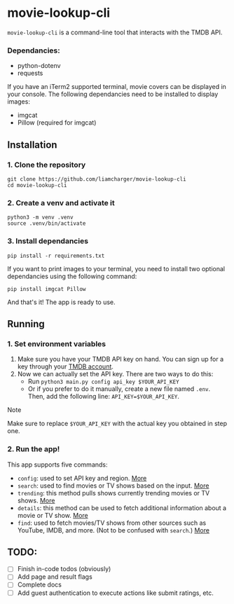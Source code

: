 # movie-lookup-cli

`movie-lookup-cli` is a command-line tool that interacts with the TMDB API.

### Dependancies:
- python-dotenv
- requests

If you have an iTerm2 supported terminal, movie covers can be displayed in your console. The following dependancies need to be installed to display images:

- imgcat
- Pillow (required for imgcat)

## Installation

### 1. Clone the repository
```
git clone https://github.com/liamcharger/movie-lookup-cli
cd movie-lookup-cli
```

### 2. Create a venv and activate it
```
python3 -m venv .venv
source .venv/bin/activate
```

### 3. Install dependancies
```
pip install -r requirements.txt
```

If you want to print images to your terminal, you need to install two optional dependancies using the following command:

```
pip install imgcat Pillow
```

And that's it! The app is ready to use.

## Running

### 1. Set environment variables
1. Make sure you have your TMDB API key on hand. You can sign up for a key through your [TMDB account](https://www.themoviedb.org/settings/api).
2. Now we can actually set the API key. There are two ways to do this:
    - Run `python3 main.py config api_key $YOUR_API_KEY`
    - Or if you prefer to do it manually, create a new file named `.env`. Then, add the following line: `API_KEY=$YOUR_API_KEY`.

> [!NOTE]
> Make sure to replace `$YOUR_API_KEY` with the actual key you obtained in step one.

### 2. Run the app!

This app supports five commands:
- `config`: used to set API key and region. [More](/docs/config.md)
- `search`: used to find movies or TV shows based on the input. [More](/docs/trending.md)
- `trending`: this method pulls shows currently trending movies or TV shows. [More](/docs/trending.md)
- `details`: this method can be used to fetch additional information about a movie or TV show. [More](/docs/trending.md)
- `find`: used to fetch movies/TV shows from other sources such as YouTube, IMDB, and more. (Not to be confused with `search`.) [More](/docs/trending.md)

## TODO:
- [ ] Finish in-code todos (obviously)
- [ ] Add page and result flags
- [ ] Complete docs
- [ ] Add guest authentication to execute actions like submit ratings, etc.
